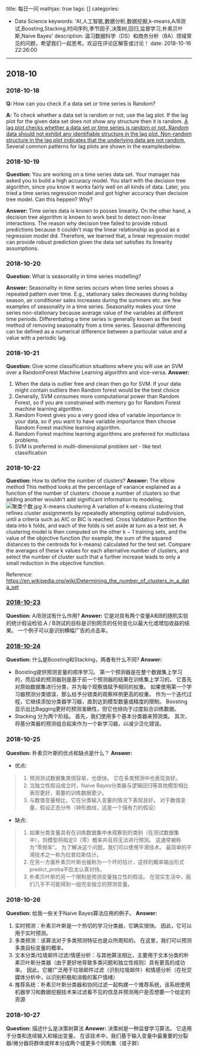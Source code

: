 title: 每日一问
mathjax: true
tags: []
categories:
  - Data Science
keywords: 'AI,人工智能,数据分析,数据挖掘,k-means,A/B测试,Boosting,Stacking,时间序列,季节因子,决策树,回归,监督学习,朴素贝叶斯,Naive Bayes'
description: 温习数据科学（DS）和商务分析（BA）领域常见的问题，希望我们一起思考。欢迎在评论区解答或讨论！
date: 2018-10-16 22:26:00
---
## 2018-10
### 2018-10-18
**Q:** How can you check if a data set or time series is Random?

**A:** To check whether a data set is random or not, use the lag plot. If the lag plot for the given data set does not show any structure then it is random.
[A lag plot checks whether a data set or time series is random or not. Random data should not exhibit any identifiable structure in the lag plot. Non-random structure in the lag plot indicates that the underlying data are not random.](https://www.itl.nist.gov/div898/handbook/eda/section3/lagplot.htm) Several common patterns for lag plots are shown in the examplesbelow.

### 2018-10-19
**Question:** You are working on a time series data set. Your manager has asked you to build a high accuracy model. You start with the decision tree algorithm, since you know it works fairly well on all kinds of data. Later, you tried a time series regression model and got higher accuracy than decision tree model. Can this heppen? Why?

**Answer:** Time series data is known to posses linearity. On the other hand, a decision tree algorithm is known to work best to detect non-linear interactions. The reason why decision tree failed to provide robust predictions because it couldn't map the linear relationship as good as a regression model did. Therefore, we learned that, a linear regression model can provide robust prediction given the data set satisfies its linearity assumptions.

### 2018-10-20
**Question:** What is seasonality in time series modelling?

**Answer:** 
Seasonality in time series occurs when time series shows a repeated pattern over time. E.g., stationary sales decreases during holiday season, air conditioner sales increases during the summers etc. are few examples of seasonality in a time series.
Seasonality makes your time series non-stationary because average value of the variables at different time periods. Differentiating a time series is generally known as the best method of removing seasonality from a time series. Seasonal differencing can be defined as a numerical difference between a particular value and a value with a periodic lag.

### 2018-10-21
**Question:** Give some classification situations where you will use an SVM over a RandomForest Machine Learning algorithm and vice-versa.
**Answer:** 
 1. When the data is outlier free and clean then go for SVM. If your data might contain outliers then Random forest would be the best choice
 2. Generally, SVM consumes more computational power than Random Forest, so if you are constrained with memory go for Random Forest machine learning algorithm.
 3. Random Forest gives you a very good idea of variable importance in your data, so if you want to have variable importance then choose Random Forest machine learning algorithm.
 4. Random Forest machine learning algorithms are preferred for multiclass problems.
 5. SVM is preferred in multi-dimensional problem set - like text classification
 
### 2018-10-22
**Question:** How to define the number of clusters?
**Answer:** The elbow method
This method looks at the percentage of variance explained as a function of the number of clusters: choose a number of clusters so that adding another wouldn’t add significant information to modeling.
![聚类个数.jpg](https://upload-images.jianshu.io/upload_images/2268630-00272b5184274aa8.jpg?imageMogr2/auto-orient/strip%7CimageView2/2/w/1240)
X-means clustering
A variation of k-means clustering that refines cluster assignments by repeatedly attempting optimal subdivision, until a criteria such as AIC or BIC is reached.
Cross Validation
Partition the data into k folds, and each of the folds is set aside at turn as a test set.  A clustering model is then computed on the other k − 1 training sets, and the value of the objective function (for example, the sum of the squared distances to the centroids for k-means) calculated for the test set. Compare the averages of these k values for each alternative number of clusters, and select the number of cluster such that a further increase leads to only a small reduction in the objective function.

Reference: https://en.wikipedia.org/wiki/Determining_the_number_of_clusters_in_a_data_set
### [2018-10-23](https://mp.weixin.qq.com/s/kBcwmqle1OR221I4ONqiRw)
**Question:** A/B测试有什么作用?
**Answer:** 它是对具有两个变量A和B的随机实验的统计假设检验.A / B测试的目标是识别网页的任何变化以最大化或增加收益的结果。 一个例子可以是识别横幅广告的点击率。

### [2018-10-24](https://mp.weixin.qq.com/s/3Rxsv2CLxtrt2GsoabiU3w)
**Question:** 什么是Boosting和Stacking，两者有什么不同?
**Answer:** 
 - Boosting提供预测变量的顺序学习。 第一个预测器是在整个数据集上学习的，而后续的预测器则是基于前一个预测器的结果在训练集上学习的。 它首先对原始数据集进行分类，并为每个观察值赋予相同的权重。 如果使用第一个学习器预测分类错误，那么给予分错类的观察样例更高的权重。 作为一个迭代过程，它继续添加分类器学习器，直到达到模型数量或精度的限制。 Boosting显示出比Bagging更好的预测准确性，但它也倾向于过度拟合训练数据。
 - Stacking 分为两个阶段。 首先，我们使用多个基本分类器来预测类。 其次，将基分类器的预测组合起来作为一个新学习器，以减少泛化错误。
 
### 2018-10-25
**Question:**
朴素贝叶斯的优点和缺点是什么？
**Answer:** 
 - 优点:
> 1. 预测测试数据集类很容易，也很快。 它在多类预测中也表现良好。
> 2. 当独立性假设成立时，Naive Bayes分类器与逻辑回归等其他模型相比表现更好，需要的训练数据更少。
> 3. 与数值变量相比，它在分类输入变量的情况下表现良好。 对于数值变量，假设正态分布（钟形曲线，这是一个强有力的假设）

 - 缺点:
> 1. 如果分类变量具有在训练数据集中未观察到的类别（在测试数据集中），则模型将指定0（零）概率并且将无法进行预测。 这通常被称为“零频率”。 为了解决这个问题，我们可以使用平滑技术。 最简单的平滑技术之一称为拉普拉斯估计。
> 2. 在另一方面朴素贝叶斯也被称为一个坏的估计，这样的概率输出形式predict_proba不应太认真对待。
> 3. 朴素贝叶斯的另一个限制是预测变量独立性的假设。 在现实生活中，我们几乎不可能得到一组完全独立的预测变量。

### 2018-10-26
**Question:** 给我一些关于Naive Bayes算法应用的例子。
**Answer:**
 1. 实时预测：朴素贝叶斯是一个热切的学习分类器，它确实很快。 因此，它可以用于实时预测。
 2. 多类预测：该算法对于多类预测特征也是众所周知的。 在这里，我们可以预测多类目标变量的概率。
 3. 文本分类/垃圾邮件过滤/情感分析：与其他算法相比，主要用于文本分类的朴素贝叶斯分类器（由于更好地导致多类问题和独立性规则）具有更高的成功率。 因此，它被广泛用于垃圾邮件过滤（识别垃圾邮件）和情感分析（在社交媒体分析中，以识别积极和消极的客户情绪）
 4. 推荐系统：朴素贝叶斯分类器和协同过滤一起构建一个推荐系统，该系统使用机器学习和数据挖掘技术来过滤看不见的信息并预测用户是否想要一个给定的资源
 
 ### 2018-10-27
 **Question:** 描述什么是决策树算法
 **Answer:** 决策树是一种监督学习算法。 它适用于分类和连续输入和输出变量。 在该技术中，我们基于输入变量中最重要的分裂器/微分器将群体或样本分成两个或更多个同构集（或子群）
